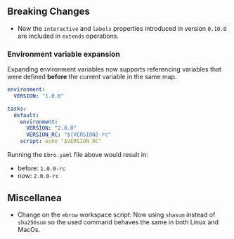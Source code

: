 ## Breaking Changes

- Now the `interactive` and `labels` properties introduced in version `0.10.0` are included in `extends` operations. 

### Environment variable expansion

Expanding environment variables now supports referencing variables that were defined **before** the current variable in the same map.

```yaml
environment:
  VERSION: "1.0.0"

tasks:
  default:
    environment:
      VERSION: "2.0.0"
      VERSION_RC: "${VERSION}-rc"
    script: echo "$VERSION_RC"
```

Running the `Ebro.yaml` file above would result in:

- before: `1.0.0-rc`
- now: `2.0.0-rc`

## Miscellanea

- Change on the `ebrow` workspace script: Now using `shasum` instead of `sha256sum` so the used command behaves the same in both Linux and MacOs.
